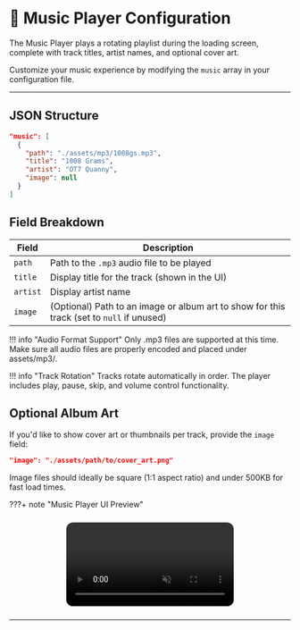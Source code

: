 # 🎵 Music Player Configuration

The Music Player plays a rotating playlist during the loading screen, complete with track titles, artist names, and optional cover art.

Customize your music experience by modifying the `music` array in your configuration file.

---

## JSON Structure

```json
"music": [
  {
    "path": "./assets/mp3/1008gs.mp3",
    "title": "1008 Grams",
    "artist": "OT7 Quanny",
    "image": null
  }
]
```

## Field Breakdown

| **Field** | **Description**                                                                           |
| --------- | ----------------------------------------------------------------------------------------- |
| `path`    | Path to the `.mp3` audio file to be played                                                |
| `title`   | Display title for the track (shown in the UI)                                             |
| `artist`  | Display artist name                                                                       |
| `image`   | (Optional) Path to an image or album art to show for this track (set to `null` if unused) |

!!! info "Audio Format Support"
    Only .mp3 files are supported at this time. Make sure all audio files are properly encoded and placed under assets/mp3/.

!!! info "Track Rotation"
    Tracks rotate automatically in order. The player includes play, pause, skip, and volume control functionality.

## Optional Album Art

If you'd like to show cover art or thumbnails per track, provide the `image` field:

```json
"image": "./assets/path/to/cover_art.png"
```

Image files should ideally be square (1:1 aspect ratio) and under 500KB for fast load times.

???+ note "Music Player UI Preview"
    <div style="display: flex; justify-content: center; margin: 1.5rem 0;">
    <video src="./../media/mp4/MusicDemo.mp4" autoplay muted playsinline loop style="max-width: 100%; border-radius: 12px;">
    </video>
    </div>

---
